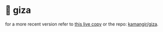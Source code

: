 # 🔻 giza

for a more recent version refer to [this live copy](https://kamangir-public.s3.ca-central-1.amazonaws.com/giza-v1/giza.pdf) or the repo: [kamangir/giza](https://github.com/kamangir/giza).
